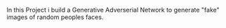 In this Project i build a Generative Adverserial Network to generate "fake" images of random peoples faces. 

